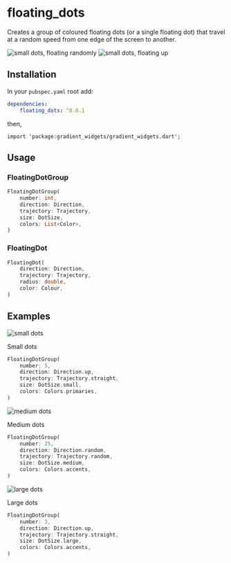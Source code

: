 # floating_dots

Creates a group of coloured floating dots (or a single floating dot) that travel at a random speed from one edge of the screen to another.

![small dots, floating randomly](https://i.imgur.com/fZEN9K6.gif "small dots, moving randomly from all edges")
![small dots, floating up](https://i.imgur.com/plniDj1.gif "small dots, moving straight up from the bottom")

## Installation

In your `pubspec.yaml` root add:

```yaml
dependencies:
    floating_dots: ^0.0.1
```

then,

`import 'package:gradient_widgets/gradient_widgets.dart';`

## Usage

### FloatingDotGroup

```dart
FloatingDotGroup(
    number: int,
    direction: Direction,
    trajectory: Trajectory,
    size: DotSize,
    colors: List<Color>,
)
```

### FloatingDot

```dart
FloatingDot(
    direction: Direction,
    trajectory: Trajectory,
    radius: double,
    color: Colour,
)
```

## Examples

![small dots](https://i.imgur.com/YxEX4uO.gif "Demo of small dots, floating up")

Small dots

```dart
FloatingDotGroup(
    number: 5,
    direction: Direction.up,
    trajectory: Trajectory.straight,
    size: DotSize.small,
    colors: Colors.primaries,
)
```

![medium dots](https://i.imgur.com/d6r1Rax.gif "Demo of medium dots, floating in from all edges")

Medium dots

```dart
FloatingDotGroup(
    number: 25,
    direction: Direction.random,
    trajectory: Trajectory.random,
    size: DotSize.medium,
    colors: Colors.accents,
)
```

![large dots](https://i.imgur.com/HqBzAYP.gif "Demo of medium dots, floating up")

Large dots

```dart
FloatingDotGroup(
    number: 3,
    direction: Direction.up,
    trajectory: Trajectory.straight,
    size: DotSize.large,
    colors: Colors.accents,
)
```
